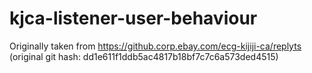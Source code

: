 # kjca-listener-user-behaviour

Originally taken from https://github.corp.ebay.com/ecg-kijiji-ca/replyts
(original git hash: dd1e611f1ddb5ac4817b18bf7c7c6a573ded4515)
